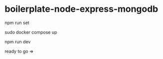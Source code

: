 # boilerplate-node-express-mongodb

npm run set

sudo docker compose up

npm run dev

ready to go =>
